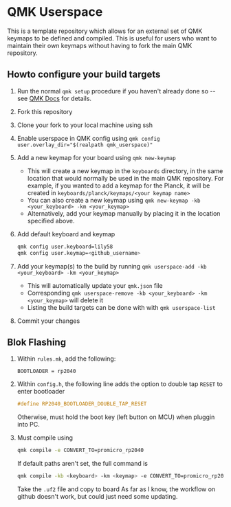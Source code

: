 # QMK Userspace

This is a template repository which allows for an external set of QMK keymaps to be defined and compiled. This is useful for users who want to maintain their own keymaps without having to fork the main QMK repository.

## Howto configure your build targets

1. Run the normal `qmk setup` procedure if you haven't already done so -- see [QMK Docs](https://docs.qmk.fm/#/newbs) for details.
1. Fork this repository
1. Clone your fork to your local machine using ssh
1. Enable userspace in QMK config using `qmk config user.overlay_dir="$(realpath qmk_userspace)"`
1. Add a new keymap for your board using `qmk new-keymap`
    * This will create a new keymap in the `keyboards` directory, in the same location that would normally be used in the main QMK repository. For example, if you wanted to add a keymap for the Planck, it will be created in `keyboards/planck/keymaps/<your keymap name>`
    * You can also create a new keymap using `qmk new-keymap -kb <your_keyboard> -km <your_keymap>`
    * Alternatively, add your keymap manually by placing it in the location specified above.
1. Add default keyboard and keymap
    ```bash
    qmk config user.keyboard=lily58
    qmk config user.keymap=<github_username>
    ```

1. Add your keymap(s) to the build by running `qmk userspace-add -kb <your_keyboard> -km <your_keymap>`
    * This will automatically update your `qmk.json` file
    * Corresponding `qmk userspace-remove -kb <your_keyboard> -km <your_keymap>` will delete it
    * Listing the build targets can be done with with `qmk userspace-list`

1. Commit your changes

## Blok Flashing
1. Within `rules.mk`, add the following:
    ```
    BOOTLOADER = rp2040
    ```
1. Within `config.h`, the following line adds the option to double tap `RESET` to enter bootloader
    ```C
    #define RP2040_BOOTLOADER_DOUBLE_TAP_RESET
    ```
    Otherwise, must hold the boot key (left button on MCU) when pluggin into PC.

1. Must compile using 
    ```bash
    qmk compile -e CONVERT_TO=promicro_rp2040
    ```
    If default paths aren't set, the full command is 
    ```bash
    qmk compile -kb <keyboard> -km <keymap> -e CONVERT_TO=promicro_rp2040
    ```
    Take the `.uf2` file and copy to board
As far as I know, the workflow on github doesn't work, but could just need some updating.